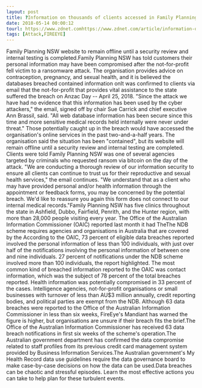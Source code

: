 ```yaml
---
layout: post
title: ?Information on thousands of clients accessed in Family Planning NSW breach
date: 2018-05-14 00:00:12
tourl: https://www.zdnet.comhttps://www.zdnet.com/article/information-on-thousands-of-clients-accessed-in-family-planning-nsw-breach/
tags: [Attack,FIREEYE]
---
```

Family Planning NSW website to remain offline until a security review and internal testing is completed.Family Planning NSW has told customers their personal information may have been compromised after the not-for-profit fell victim to a ransomware attack. The organisation provides advice on contraception, pregnancy, and sexual health, and it is believed the databases breached contained information onIt was confirmed to clients via email that the not-for-profit that provides vital assistance to the state suffered the breach on Anzac Day -- April 25, 2018. "Since the attack we have had no evidence that this information has been used by the cyber attackers," the email, signed off by chair Sue Carrick and chief executive Ann Brassil, said. "All web database information has been secure since this time and more sensitive medical records held internally were never under threat." Those potentially caught up in the breach would have accessed the organisation's online services in the past two-and-a-half years. The organisation said the situation has been "contained", but its website will remain offline until a security review and internal testing are completed. Clients were told Family Planning NSW was one of several agencies targeted by criminals who requested ransom via bitcoin on the day of the attack. "We are conducting a thorough review of our information security to ensure all clients can continue to trust us for their reproductive and sexual health services," the email continues. "We understand that as a client who may have provided personal and/or health information through the appointment or feedback forms, you may be concerned by the potential breach. We'd like to reassure you again this form does not connect to our internal medical records."Family Planning NSW has five clinics throughout the state in Ashfield, Dubbo, Fairfield, Penrith, and the Hunter region, with more than 28,000 people visiting every year. The Office of the Australian Information Commissioner (OAIC) reported last month it had TheThe NDB scheme requires agencies and organisations in Australia that are covered by the According to the OAIC, 73 percent of eligible data breaches reported involved the personal information of less than 100 individuals, with just over half of the notifications involving the personal information of between one and nine individuals. 27 percent of notifications under the NDB scheme involved more than 100 individuals, the report highlighted. The most common kind of breached information reported to the OAIC was contact information, which was the subject of 78 percent of the total breaches reported. Health information was potentially compromised in 33 percent of the cases. Intelligence agencies, not-for-profit organisations or small businesses with turnover of less than AU$3 million annually, credit reporting bodies, and political parties are exempt from the NDB. Although 63 data breaches were reported to the Office of the Australian Information Commissioner in less than six weeks, FireEye's Mandiant has warned the figure is higher, but organisations are unsure if their breach fits the brief.The Office of the Australian Information Commissioner has received 63 data breach notifications in first six weeks of the scheme's operation.The Australian government department has confirmed the data compromise related to staff profiles from its previous credit card management system provided by Business Information Services.The Australian government's My Health Record data use guidelines require the data governance board to make case-by-case decisions on how the data can be used.Data breaches can be chaotic and stressful episodes. Learn the most effective actions you can take to help plan for these turbulent events.